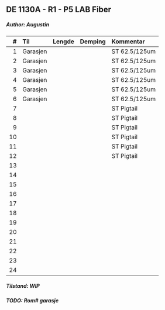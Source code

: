 ## DE 1130A - R1 - P5   LAB Fiber
##### Author: Augustin

|  #  |        Til       |Lengde|Demping|  Kommentar  |
|----:|:-----------------|-----:|------:|:------------|
|    1|Garasjen          |      |       |ST 62.5/125um|
|    2|Garasjen          |      |       |ST 62.5/125um|
|    3|Garasjen          |      |       |ST 62.5/125um|
|    4|Garasjen          |      |       |ST 62.5/125um|
|    5|Garasjen          |      |       |ST 62.5/125um|
|    6|Garasjen          |      |       |ST 62.5/125um|
|    7|                  |      |       |ST Pigtail   |
|    8|                  |      |       |ST Pigtail   |
|    9|                  |      |       |ST Pigtail   |
|   10|                  |      |       |ST Pigtail   |
|   11|                  |      |       |ST Pigtail   |
|   12|                  |      |       |ST Pigtail   |
|   13|                  |      |       |             | 
|   14|                  |      |       |             |
|   15|                  |      |       |             |
|   16|                  |      |       |             |
|   17|                  |      |       |             |
|   18|                  |      |       |             |
|   19|                  |      |       |             |
|   20|                  |      |       |             |
|   21|                  |      |       |             |
|   22|                  |      |       |             |
|   23|                  |      |       |             |
|   24|                  |      |       |             |

##### Tilstand: WIP
##### TODO: Rom# garasje
